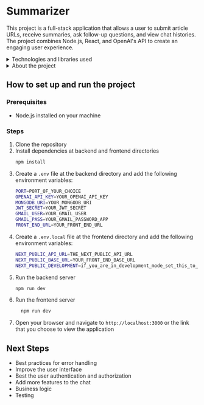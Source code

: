 # Summarizer

This project is a full-stack application that allows a user to submit article URLs, receive summaries, ask follow-up
questions, and view chat histories. The project combines Node.js, React, and OpenAI's API to create an engaging user
experience.

<details>
<summary>Technologies and libraries used</summary>

- Backend:
    - node.js for running JavaScript code
    - express for creating the server
    - ts-node for running TypeScript code
    - openai for interacting with OpenAI's API
    - axios for making HTTP requests
    - cheerio for parsing HTML content
    - dotenv for managing environment variables
    - nodemon for hot-reloading at development
    - cors for enabling cross-origin requests
    - bcrypt for hashing passwords
    - jsonwebtoken for creating and verifying JWTs
    - mongoose for interacting with MongoDB
- Frontend:
    - React for building the user interface
    - Next.js as framework for React
    - next-mdx-remote for rendering markdown content
    - tailwindcss for styling

</details>

<details>
<summary>About the project</summary>

## Functional Requirements
1. Article Submission: User submits URL and gets article summary.
2. Display Summary: User views the AI-generated summary.
3. Interactive Chat: User asks questions about the article and receives AI responses.
4. Chat History: For each article, display past questions and answers.
5. Previous Articles: The user is able to see and delete their previous articles.

## Non-Functional Requirements

- Error Handling: The app should handle errors gracefully, especially for API interactions.

## Timeline and Workload

- Duration: Complete within two weeks from the start date.
- Effort: Spend no more than 8 hours on the project.

## Deliverables

- Source code for both frontend and backend published in GitHub
- Basic setup and operation documentation.

## Evaluation Criteria

- Functionality
- Code Quality
- User Experience
- Error Handling

---
</details>

## How to set up and run the project

### Prerequisites

- Node.js installed on your machine

### Steps

1. Clone the repository
2. Install dependencies at backend and frontend directories
      ```bash
      npm install
      ```
3. Create a `.env` file at the backend directory and add the following environment variables:
      ```bash
   PORT=PORT_OF_YOUR_CHOICE
   OPENAI_API_KEY=YOUR_OPENAI_API_KEY
   MONGODB_URI=YOUR_MONGODB_URI
   JWT_SECRET=YOUR_JWT_SECRET
   GMAIL_USER=YOUR_GMAIL_USER
   GMAIL_PASS=YOUR_GMAIL_PASSWORD_APP
   FRONT_END_URL=YOUR_FRONT_END_URL
   ```
4. Create a `.env.local` file at the frontend directory and add the following environment variables:
      ```bash
   NEXT_PUBLIC_API_URL=THE_NEXT_PUBLIC_API_URL
   NEXT_PUBLIC_BASE_URL=YOUR_FRONT_END_BASE_URL
   NEXT_PUBLIC_DEVELOPMENT=if_you_are_in_development_mode_set_this_to_true_otherwise_not_required # That is for a issue with the mdx-remote package
   ```
5. Run the backend server
      ```bash
      npm run dev
      ```
6. Run the frontend server
      ```bash
        npm run dev
      ```
7. Open your browser and navigate to `http://localhost:3000` or the link that you choose to view the application

## Next Steps

- Best practices for error handling
- Improve the user interface
- Best the user authentication and authorization
- Add more features to the chat
- Business logic
- Testing
